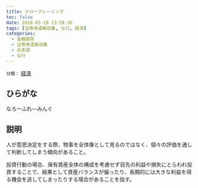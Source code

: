 ```yaml
---
title: ナローフレーミング
toc: false
date: 2018-05-18 13:59:36
tags: [证券用语解说集, な行, 経済]
categories:
  - 金融服务
  - 证券用语解说集
  - 日本語
  - な行
---
```


`分類：` [経済](/tags/経済/)

## ひらがな

なろーふれ—みんぐ

## 説明

人が意思決定をする際、物事を全体像として見るのではなく、個々の評価を通して判断してしまう傾向があること。

投資行動の場合、保有資産全体の構成を考慮せず目先の利益や損失にとらわれ投資することで、結果として資産バランスが偏ったり、長期的には大きな利益を得る機会を逃してしまったりする場合があることを指す。

